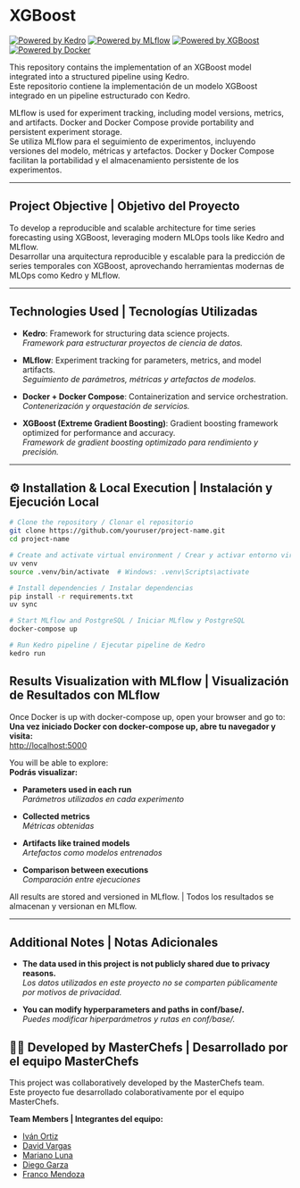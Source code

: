 # XGBoost
[![Powered by Kedro](https://img.shields.io/badge/powered_by-Kedro-ffc900?logo=kedro)](https://kedro.org)
[![Powered by MLflow](https://img.shields.io/badge/MLflow-tracking-0172b2?logo=mlflow)](https://mlflow.org/)
[![Powered by XGBoost](https://img.shields.io/badge/Built%20with-XGBoost-00599C)](https://xgboost.ai/)
[![Powered by Docker](https://img.shields.io/badge/Containerized%20with-Docker-2496ed?logo=docker)](https://www.docker.com/)

This repository contains the implementation of an XGBoost model integrated into a structured pipeline using Kedro.  
Este repositorio contiene la implementación de un modelo XGBoost integrado en un pipeline estructurado con Kedro.

MLflow is used for experiment tracking, including model versions, metrics, and artifacts. Docker and Docker Compose provide portability and persistent experiment storage.  
Se utiliza MLflow para el seguimiento de experimentos, incluyendo versiones del modelo, métricas y artefactos. Docker y Docker Compose facilitan la portabilidad y el almacenamiento persistente de los experimentos.

---

## Project Objective | Objetivo del Proyecto

To develop a reproducible and scalable architecture for time series forecasting using XGBoost, leveraging modern MLOps tools like Kedro and MLflow.  
Desarrollar una arquitectura reproducible y escalable para la predicción de series temporales con XGBoost, aprovechando herramientas modernas de MLOps como Kedro y MLflow.

---

## Technologies Used | Tecnologías Utilizadas

- **Kedro**: Framework for structuring data science projects.  
  *Framework para estructurar proyectos de ciencia de datos.*

- **MLflow**: Experiment tracking for parameters, metrics, and model artifacts.  
  *Seguimiento de parámetros, métricas y artefactos de modelos.*

- **Docker + Docker Compose**: Containerization and service orchestration.  
  *Contenerización y orquestación de servicios.*

- **XGBoost (Extreme Gradient Boosting)**: Gradient boosting framework optimized for performance and accuracy.  
  *Framework de gradient boosting optimizado para rendimiento y precisión.*

---

## ⚙️ Installation & Local Execution | Instalación y Ejecución Local

```bash
# Clone the repository / Clonar el repositorio
git clone https://github.com/youruser/project-name.git
cd project-name

# Create and activate virtual environment / Crear y activar entorno virtual
uv venv
source .venv/bin/activate  # Windows: .venv\Scripts\activate

# Install dependencies / Instalar dependencias
pip install -r requirements.txt
uv sync

# Start MLflow and PostgreSQL / Iniciar MLflow y PostgreSQL
docker-compose up

# Run Kedro pipeline / Ejecutar pipeline de Kedro
kedro run
```

## Results Visualization with MLflow | Visualización de Resultados con MLflow

Once Docker is up with docker-compose up, open your browser and go to:  
**Una vez iniciado Docker con docker-compose up, abre tu navegador y visita:**  
[http://localhost:5000](http://localhost:5000)

You will be able to explore:  
**Podrás visualizar:**

- **Parameters used in each run**  
  *Parámetros utilizados en cada experimento*

- **Collected metrics**  
  *Métricas obtenidas*

- **Artifacts like trained models**  
  *Artefactos como modelos entrenados*

- **Comparison between executions**  
  *Comparación entre ejecuciones*

All results are stored and versioned in MLflow. | Todos los resultados se almacenan y versionan en MLflow.

---

## Additional Notes | Notas Adicionales

- **The data used in this project is not publicly shared due to privacy reasons.**  
  *Los datos utilizados en este proyecto no se comparten públicamente por motivos de privacidad.*

- **You can modify hyperparameters and paths in conf/base/.**  
  *Puedes modificar hiperparámetros y rutas en conf/base/.*

## 🧑‍🍳 Developed by MasterChefs | Desarrollado por el equipo MasterChefs

This project was collaboratively developed by the MasterChefs team.  
Este proyecto fue desarrollado colaborativamente por el equipo MasterChefs.

**Team Members | Integrantes del equipo:**

- [Iván Ortiz](https://github.com/IvanAOrtiz)
- [David Vargas](https://github.com/core-david)
- [Mariano Luna](https://github.com/Elma-reano)
- [Diego Garza](https://github.com/DiegoGarzaGzz)
- [Franco Mendoza]()
